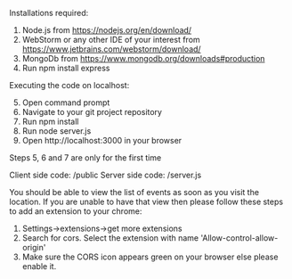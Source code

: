 Installations required:
1. Node.js from https://nodejs.org/en/download/
2. WebStorm or any other IDE of your interest from https://www.jetbrains.com/webstorm/download/
3. MongoDb from https://www.mongodb.org/downloads#production
4. Run npm install express

Executing the code on localhost:

5. Open command prompt
6. Navigate to your git project repository
7. Run npm install
8. Run node server.js
9. Open http://localhost:3000 in your browser

Steps 5, 6 and 7 are only for the first time

Client side code: /public
Server side code: /server.js


You should be able to view the list of events as soon as you visit the location. 
If you are unable to have that view then please follow these steps to add an extension to your chrome:
1. Settings->extensions->get more extensions
2. Search for cors. Select the extension with name 'Allow-control-allow-origin'
3. Make sure the CORS icon appears green on your browser else please enable it.
